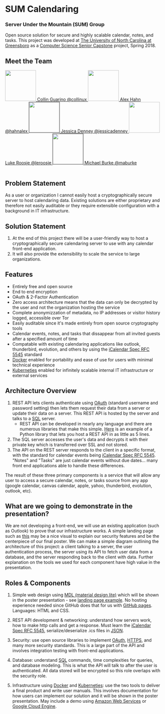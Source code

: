 # SUM Calendaring
### Server Under the Mountain (SUM) Group
Open source solution for secure and highly scalable calendar, notes, and tasks.
This project was developed at [The University of North Carolina at Greensboro](https://www.uncg.edu/) as a [Computer Science Senior Capstone](https://www.uncg.edu/cmp/) project, Spring 2018.

## Meet the Team
<table style="width:100%">
  <tr>
    <a href="https://www.linkedin.com/in/collinguarino/"><img src="https://avatars3.githubusercontent.com/u/3580553?s=460&v=4" width="100"> Collin Guarino @collinux </a>
  </tr>
  <tr>
    <a href="https://www.linkedin.com/in/hahnalex/"><img src="https://avatars2.githubusercontent.com/u/7029850?s=400&v=4" width="100"> Alex Hahn @hahnalex </a>
  </tr>
  <tr>
     <a href=""><img src="https://avatars2.githubusercontent.com/u/15807171?s=400&v=4" width="100"> Jessica Denney @jessicadenney </a>
  <tr>
  <tr>
     <a href="https://www.linkedin.com/in/luke-roosje-4199a713a/"><img src="https://avatars0.githubusercontent.com/u/17089635?s=400&v=4" width="100"> Luke Roosje @leroosje </a>
  <tr>
  <tr>
     <a href=""><img src="https://avatars1.githubusercontent.com/u/18103250?s=460&v=4" width="100"> Michael Burke @maburke </a>
  <tr>
</table>
 

## Problem Statement
As a user or organization I cannot easily host a cryptographically secure server to host calendaring data. Existing solutions
are either proprietary and therefore not easily auditable or they require extensible configuration with a background in IT infrastructure.

## Solution Statement
1. At the end of this project there will be a user-friendly way to host a cryptographically secure calendaring server to use with any calendar front-end application. 
2. It will also provide the extensibility to scale the service to large organizations.

## Features
 * Entirely free and open source
 * End to end encryption
 * OAuth & 2-Factor Authentication
 * Zero access architecture means that the data can only be decrypted by the user and not the organization hosting the service
 * Complete anonymizzation of metadata, no IP addresses or visitor history logged, accessible over Tor
 * Easily auditable since it's made entirely from open source cryptography tools
 * Calendar events, notes, and tasks that dissappear from all invited guests after a specified amount of time
 * Compatable with existing calendaring applications like outlook, thunderbird, evolution, and others by using the [iCalendar Spec RFC 5545](https://en.wikipedia.org/wiki/ICalendar) standard
 * [Docker](https://www.docker.com/what-docker) enabled for portability and ease of use for users with minimal technical experience
 * [Kuberneties](https://kubernetes.io/docs/concepts/overview/what-is-kubernetes/) enabled for infinitely scalable internal IT infrastructure or external services

## Architecture Overview
1. REST API lets clients authenticate using [OAuth](https://oauth.net/2/) (standard username and password setting) then lets them request their data from a server or update their data on a server. This REST API is hosted by the server and talks to a [SQL](https://en.wikipedia.org/wiki/SQL) server.
    * REST API can be developed in nearly any language and there are numerous libraries that make this simple. [Here](http://cherrypy.org/) is an example of a Python library that lets you host a REST API in as little as 5 lines.
2. The SQL server accesses the user's data and decrypts it with their private key which is transferred over SSL and not stored.
3. The API on the REST server responds to the client in a specific format, with the standard for calendar events being [iCalendar Spec RFC 5545](https://en.wikipedia.org/wiki/ICalendar). "Notes" and "Tasks" are just calendar events without due dates... many front end applications able to handle these differences.

The result of these three primary components is a service that will allow any user to access a secure calendar, notes, or tasks source from any app (google calendar, canvas calendar, apple, yahoo, thunderbird, evolution, outlook, etc). 

## What are we going to demonstrate in the presentation?
We are not developing a front-end, we will use an existing application (such as Outlook) to prove that our infrastructure works. A simple landing page such as [this](https://protonmail.com/) may be a nice visual to explain our security features and be the centerpiece of our final poster. We can make a simple diagram outlining the architecture of this project: a client talking to a server, the user authentication process, the server using its API to fetch user data from a database, and the server responding back to the client with data. Further explanation on the tools we used for each component have high value in the presentation.

## Roles & Components 
1. Simple web design using [MDL (material design lite)](https://mdl.io) which will be shown in the poster presentation - see [landing page example](https://protonmail.com/). No hosting experience needed since GitHub does that for us with [GitHub pages](https://pages.github.com). Languages: HTML and CSS.

2. REST API development & networking: understand how servers work, how to make http calls and get a response. Must learn the [iCalendar Spec RFC 5545](https://en.wikipedia.org/wiki/ICalendar), serialize/deserialize .ics files in [JSON](https://www.w3schools.com/js/js_json_intro.asp).

3. Security: use open source libraries to implement [OAuth](https://oauth.net/2/), [HTTPS](https://en.wikipedia.org/wiki/HTTPS), and many more security standards. This is a large part of the API and involves integration testing with front-end applications.
    
4. Database: understand [SQL](https://www.w3schools.com/sql/) commands, time complexities for queries, and database modeling. This is what the API will talk to after the user is authenticated. All data stored will be encrypted so this role overlaps with the security role.

5. Infrastructure using [Docker](https://www.docker.com/what-docker) and [Kuberneties](https://kubernetes.io/docs/concepts/overview/what-is-kubernetes/): use the two tools to deliver a final product and write user manuals. This involves documentation for how users can implement our solution and it will be shown in the poster presentation. May include a demo using [Amazon Web Services](https://aws.amazon.com/) or [Google Cloud Engine](https://cloud.google.com/compute/).
